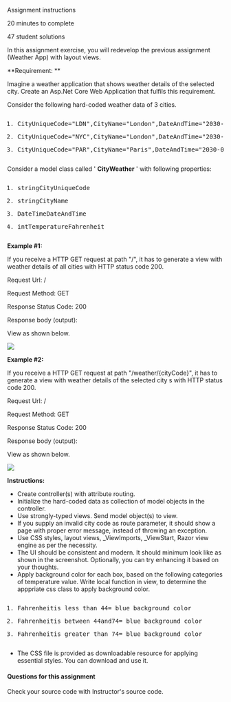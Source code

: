 
Assignment instructions

20 minutes to complete

47 student solutions

In this assignment exercise, you will redevelop the previous assignment (Weather App) with layout views.

**Requirement: **

Imagine
 a weather application that shows weather details of the selected city.
Create an Asp.Net Core Web Application that fulfils this requirement.

Consider the following hard-coded weather data of 3 cities.

<pre class="prettyprint linenums prettyprinted" role="presentation"><ol class="linenums"><li class="L0"><p><span class="typ">CityUniqueCode</span><span class="pln"></span><span class="pun">=</span><span class="pln"></span><span class="str">"LDN"</span><span class="pun">,</span><span class="pln"></span><span class="typ">CityName</span><span class="pln"></span><span class="pun">=</span><span class="pln"></span><span class="str">"London"</span><span class="pun">,</span><span class="pln"></span><span class="typ">DateAndTime</span><span class="pln"></span><span class="pun">=</span><span class="pln"></span><span class="str">"2030-01-01 8:00"</span><span class="pun">,</span><span class="pln"></span><span class="typ">TemperatureFahrenheit</span><span class="pln"></span><span class="pun">=</span><span class="pln"></span><span class="lit">33</span></p></li><li class="L1" data-node-id="20231004192042-v6oxoet"><p><span class="typ">CityUniqueCode</span><span class="pln"></span><span class="pun">=</span><span class="pln"></span><span class="str">"NYC"</span><span class="pun">,</span><span class="pln"></span><span class="typ">CityName</span><span class="pln"></span><span class="pun">=</span><span class="pln"></span><span class="str">"London"</span><span class="pun">,</span><span class="pln"></span><span class="typ">DateAndTime</span><span class="pln"></span><span class="pun">=</span><span class="pln"></span><span class="str">"2030-01-01 3:00"</span><span class="pun">,</span><span class="pln"></span><span class="typ">TemperatureFahrenheit</span><span class="pln"></span><span class="pun">=</span><span class="pln"></span><span class="lit">60</span></p></li><li class="L2"><p><span class="typ">CityUniqueCode</span><span class="pln"></span><span class="pun">=</span><span class="pln"></span><span class="str">"PAR"</span><span class="pun">,</span><span class="pln"></span><span class="typ">CityName</span><span class="pln"></span><span class="pun">=</span><span class="pln"></span><span class="str">"Paris"</span><span class="pun">,</span><span class="pln"></span><span class="typ">DateAndTime</span><span class="pln"></span><span class="pun">=</span><span class="pln"></span><span class="str">"2030-01-01 9:00"</span><span class="pun">,</span><span class="pln"></span><span class="typ">TemperatureFahrenheit</span><span class="pln"></span><span class="pun">=</span><span class="pln"></span><span class="lit">82</span></p></li></ol></pre>

Consider a model class called ' **CityWeather** ' with following properties:

<pre class="prettyprint linenums prettyprinted" role="presentation"><ol class="linenums"><li class="L0"><p><span class="pln"></span><span class="kwd">string</span><span class="pln"></span><span class="typ">CityUniqueCode</span></p></li><li class="L1" data-node-id="20231004192042-466rjnv"><p><span class="pln"></span><span class="kwd">string</span><span class="pln"></span><span class="typ">CityName</span></p></li><li class="L2"><p><span class="pln"></span><span class="typ">DateTime</span><span class="pln"></span><span class="typ">DateAndTime</span></p></li><li class="L3" data-node-id="20231004192042-6hgomb5"><p><span class="pln"></span><span class="kwd">int</span><span class="pln"></span><span class="typ">TemperatureFahrenheit</span></p></li></ol></pre>

**Example #1:**

If
 you receive a HTTP GET request at path "/", it has to generate a view
with weather details of all cities with HTTP status code 200.

Request Url: /

Request Method: GET

Response Status Code: 200

Response body (output):

View as shown below.

![](https://img-c.udemycdn.com/redactor/raw/assignment/2023-02-13_15-14-42-db0d341bef800a13b4b456b0a894ea3c.png)

**Example #2:**

If
 you receive a HTTP GET request at path "/weather/{cityCode}", it has to
 generate a view with weather details of the selected city s with HTTP
status code 200.

Request Url: /

Request Method: GET

Response Status Code: 200

Response body (output):

View as shown below.

![](https://img-c.udemycdn.com/redactor/raw/assignment/2023-02-13_15-14-42-45de1d2750d52ea07f9f4305d3ff5415.png)

**Instructions:**

* Create controller(s) with attribute routing.
* Initialize the hard-coded data as collection of model objects in the controller.
* Use strongly-typed views. Send model object(s) to view.
* If
  you supply an invalid city code as route parameter, it should show a
  page with proper error message, instead of throwing an exception.
* Use CSS styles, layout views, _ViewImports, _ViewStart, Razor view engine as per the necessity.
* The
  UI should be consistent and modern. It should minimum look like as
  shown in the screenshot. Optionally, you can try enhancing it based on
  your thoughts.
* Apply background color for each box, based
  on the following categories of temperature value. Write local function
  in view, to determine the apppriate css class to apply background color.

<pre class="prettyprint linenums prettyprinted" role="presentation"><ol class="linenums"><li class="L0"><p><span class="pln"></span><span class="typ">Fahrenheit</span><span class="pln"></span><span class="kwd">is</span><span class="pln"> less than </span><span class="lit">44</span><span class="pln"></span><span class="pun">=</span><span class="pln"> blue background color</span></p></li><li class="L1" data-node-id="20231004192042-8rt4mme"><p><span class="pln"></span><span class="typ">Fahrenheit</span><span class="pln"></span><span class="kwd">is</span><span class="pln"> between </span><span class="lit">44</span><span class="pln"></span><span class="kwd">and</span><span class="pln"></span><span class="lit">74</span><span class="pln"></span><span class="pun">=</span><span class="pln"> blue background color</span></p></li><li class="L2"><p><span class="pln"></span><span class="typ">Fahrenheit</span><span class="pln"></span><span class="kwd">is</span><span class="pln"> greater than </span><span class="lit">74</span><span class="pln"></span><span class="pun">=</span><span class="pln"> blue background color</span></p></li></ol></pre>

* The CSS file is provided as downloadable resource for applying essential styles. You can download and use it.

#### Questions for this assignment

Check your source code with Instructor's source code.
